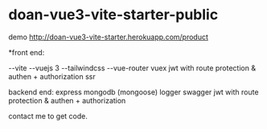 # doan-vue3-vite-starter-public

demo
http://doan-vue3-vite-starter.herokuapp.com/product


*front end:

  --vite
  --vuejs 3
  --tailwindcss
  --vue-router
  vuex
  jwt
  with route protection & authen + authorization
  ssr
  
backend end:
  express
  mongodb (mongoose)
  logger
  swagger
  jwt
  with route protection & authen + authorization

contact me to get code. 
